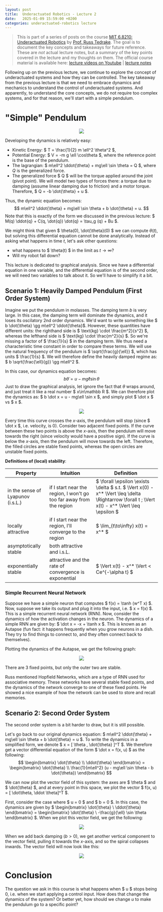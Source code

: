 ```yaml
---
layout: post
title:  Underactuated Robotics - Lecture 2
date:   2025-01-09 15:59:00 +0200
categories: underactuated-robotics lecture
---
```


> This is part of a series of posts on the course [MIT 6.8210: Underactuated Robotics](https://underactuated.csail.mit.edu/Spring2024/index.html) by [Prof. Russ Tedrake](https://locomotion.csail.mit.edu/russt.html). The goal is to document the key concepts and takeaways for future reference. These are <i>not</i> actual lecture notes, but a summary of the key points covered in the lecture and my thoughts on them. The official course material is available here: [lecture videos on Youtube](https://www.youtube.com/playlist?list=PLkx8KyIQkMfU5szP43GlE_S1QGSPQfL9s) \| [lecture notes](https://underactuated.csail.mit.edu)

Following up on the previous lecture, we continue to explore the concept of underactuated systems and how they can be controlled. The key takeaway from the previous lecture is that we need to embrace dynamics and mechanics to understand the control of underactuated systems. And apparently, to understand the core concepts, we do not require too complex systems, and for that reason, we'll start with a simple pendulum.

# "Simple" Pendulum

<p align="center">
<img src="https://underactuated.csail.mit.edu/figures/simple_pend.svg">
</p>

Developing the dynamics is relatively easy:
 - Kinetic Energy: $ T = \frac{1}{2} m \ell^2 \theta^2 $,
 - Potential Energy: $ V = -m g \ell \cos\theta $, where the reference point is the base of the pendulum.
 - The lagrangian: $ m\ell^2 \ddot{\theta} + mg\ell \sin \theta = Q $, where $Q$ is the generalized force.  
 - The generalized force $ Q $ will be the torque applied around the joint (pivot point). We will model two types of forces there: a torque due to damping (assume linear damping due to friction) and a motor torque. Therefore, $ Q = -b \dot{\theta} + u $.

Thus, the dynamic equation becomes:
$$ m\ell^2 \ddot{\theta} + mg\ell \sin \theta + b \dot{\theta} = u. $$
Note that this is exactly of the form we discussed in the previous lecture: $ M(q) \ddot{q} + C(q, \dot{q}) \dot{q} = \tau_g (q) + Bu $.

We might think that given $ \theta(0), \dot{\theta}(0) $ we can compute $\theta(t)$, but solving this differential equation cannot be done analytically. Instead of asking what happens in time $t$, let's ask other questions:
 - what happens to $ \theta(t) $ in the limit as $t \to \infty$?
 - Will my robot fall down?
 
This lecture is dedicated to graphical analysis. Since we have a differential equation in one variable, and the differential equation is of the second order, we will need two variables to talk about it. So we'll have to simplify it a bit.

## Scenario 1: Heavily Damped Pendulum (First Order System)

Imagine we put the pendulum in molasses. The damping term $b$ is very large. In this case, the damping term will dominate the dynamics, and it loses its oscilatory 2nd order dynamics. 
We'd want to write something like $ b \dot{\theta} \gg m\ell^2 \ddot{\theta}$. However, these quantities have different units: the righthand side is $ \text{kg} \cdot \frac{m^2}{s^2} $, whereas the lefthand side is $ \text{kg} \cdot \frac{m^2}{s} $. So we're missing a factor of $ \frac{1}{s} $ in the damping term. We thus need a characteristic time constant in order to compare these terms. We will use the natural frequency of the pendulum is $ \sqrt{\frac{g}{\ell}} $, which has units $ \frac{1}{s} $. We will therefore define the heavily damped regime as: $ b \sqrt{\frac{\ell}{g}} \gg m\ell^2 $.

In this case, our dynamics equation becomes: $$ b \dot\theta = u-mg\ell\sin\theta $$
Just to draw the graphical analysis, let ignore the fact that $\theta$ wraps around, and just treat it like a real number $ x\in\mathbb R $. We can therefore plot the dynamics as: $ b \dot x = u - mg\ell \sin x $, and simply plot $ \dot x $ vs $ x $.

<p align="center">
<img src="https://underactuated.csail.mit.edu/figures/pend_sinx_annotated.svg">
</p>

Every time this curve crosses the $x$-axis, the pendulum will stop (since $ \dot x $, i.e. velocity, is 0). Consider two adjacent fixed points. If the curve between these two points is above the $x$-axis, then the pendulum will move towards the right (since velocity would have a positive sign). If the curve is below the $x$-axis, then the pendulum will move towards the left. Therefore, the filled circles are stable fixed points, whereas the open circles are unstable fixed points.

**Definitions of (local) stability**:

| Property | Intuition | Definition |
| --- | --- | --- |
| in the sense of Lyapunov (i.s.L.) | if I start near the region, I won't go too far away from the region | $ \forall \epsilon \exists \delta $ s.t. $ \Vert x(0) - x^* \Vert \leq \delta \Rightarrow \forall t \; \Vert x(t) - x^* \Vert \leq \epsilon $ |
| locally attractive | if I start near the region, I'll converge to the region | $ \lim_{t\to\infty} x(t) = x^* $ |
| asymptotically stable | both attractive and i.s.L. |  |
| exponentially stable | attractive and the rate of convergence is exponential | $ \Vert x(t) - x^* \Vert < Ce^{-\alpha t} $ |

### Simple Recurrent Neural Network

Suppose we have a simple neuron that computes $ f(x) = \tanh (w^T x) $. Now, suppose we take its output and plug it into the input, i.e. $ x = f(x) $. This is a simple recurrent neural network (RNN). Now, consider the dynamics of how the activation changes in the neuron. The dynamics of a simple RNN are given by: $ \dot x = -x + \tanh x $. This is known as an Autapse (fun fact: it happens frequently when you grow neurons in a dish. They try to find things to connect to, and they often connect back to themselves). 

Plotting the dynamics of the Autapse, we get the following graph:

<p align="center">
<img src="https://underactuated.csail.mit.edu/figures/pend_autapse.svg">
</p>

There are 3 fixed points, but only the outer two are stable. 

Russ mentioned Hopfield Networks, which are a type of RNN used for associative memory. These networks have several stable fixed points, and the dynamics of the network converge to one of these fixed points. He showed a nice example of how the network can be used to store and recall memories. 

## Scenario 2: Second Order System
The second order system is a bit harder to draw, but it is still possible.

Let's go back to our original dynamics equation: $ m\ell^2 \ddot{\theta} + mg\ell \sin \theta + b \dot{\theta} = u $. 
To write the dynamics in a simplified form, we denote $ x = [ \theta , \dot{\theta} ]^T $. We therefore get a vector differential equation of the form $ \dot x = f(x, u) $ as the following:
$$ \begin{bmatrix} \dot{\theta} \\ \ddot{\theta} \end{bmatrix} = \begin{bmatrix} \dot{\theta} \\ \frac{1}{m\ell^2} (u - mg\ell \sin \theta - b \dot{\theta}) \end{bmatrix}  $$

We can now plot the vector field of this system: the axes are $ \theta $ and $ \dot{\theta} $, and at every point in this space, we plot the vector $ f(x, u) = [ \dot\theta, \ddot \theta]^T $.

First, consider the case where $ u = 0 $ and $ b = 0 $. In this case, the dynamics are given by $ \begin{bmatrix} \dot{\theta} \\ \ddot{\theta} \end{bmatrix} = \begin{bmatrix} \dot{\theta} \\ -\frac{g}{\ell} \sin \theta \end{bmatrix} $. When we plot this vector field, we get the following:

<p align="center">
<img src="https://underactuated.csail.mit.edu/figures/pend_undamped_phase.svg">
</p>

When we add back damping ($b > 0$), we get another vertical component to the vector field, pulling it towards the $x$-axis, and so the spiral collapses inwards. The vector field will now look like this:

<p align="center">
<img src="https://underactuated.csail.mit.edu/figures/pend_damped_phase.svg">
</p>

# Conclusion
The question we ask in this course is what happens when $ u $ stops being 0, i.e. when we start applying a control input. How does that change the dynamics of the system? Or better yet, how should we change $u$ to make the pendulum go to a specific point?